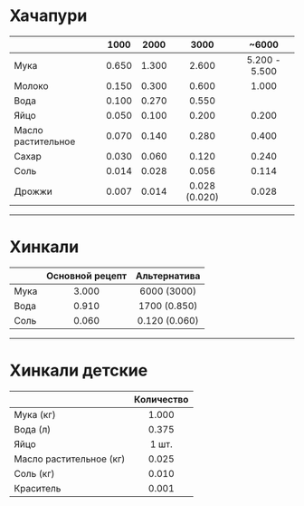 # Хачапури
|                    | 1000  | 2000  |     3000      |     ~6000     |
| ------------------ |:-----:|:-----:|:-------------:|:-------------:|
| Мука               | 0.650 | 1.300 |     2.600     | 5.200 - 5.500 |
| Молоко             | 0.150 | 0.300 |     0.600     |     1.000     |
| Вода               | 0.100 | 0.270 |     0.550     |               |
| Яйцо               | 0.050 | 0.100 |     0.200     |     0.200     |
| Масло растительное | 0.070 | 0.140 |     0.280     |     0.400     |
| Сахар              | 0.030 | 0.060 |     0.120     |     0.240     |
| Соль               | 0.014 | 0.028 |     0.056     |     0.114     |
| Дрожжи             | 0.007 | 0.014 | 0.028 (0.020) |     0.028     |

---

# Хинкали
|      | Основной рецепт | Альтернатива  |
| ---- |:---------------:|:-------------:|
| Мука |      3.000      |  6000 (3000)  |
| Вода |      0.910      | 1700 (0.850)  |
| Соль |      0.060      | 0.120 (0.060) |

---

# Хинкали детские
|                         | Количество |
| ----------------------- |:----------:|
| Мука (кг)               |   1.000    |
| Вода (л)                |   0.375    |
| Яйцо                    |   1 шт.    |
| Масло растительное (кг) |   0.025    |
| Соль (кг)               |   0.010    |
| Краситель               |   0.001    |
